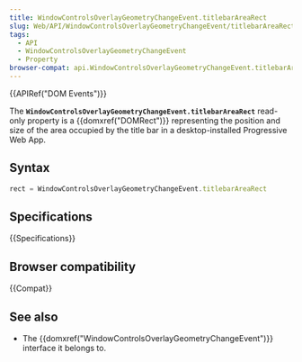 ```yaml
---
title: WindowControlsOverlayGeometryChangeEvent.titlebarAreaRect
slug: Web/API/WindowControlsOverlayGeometryChangeEvent/titlebarAreaRect
tags:
  - API
  - WindowControlsOverlayGeometryChangeEvent
  - Property
browser-compat: api.WindowControlsOverlayGeometryChangeEvent.titlebarAreaRect
---
```

{{APIRef("DOM Events")}}

The
**`WindowControlsOverlayGeometryChangeEvent.titlebarAreaRect`** read-only property is a
{{domxref("DOMRect")}} representing the position and size of the area occupied by the title bar in a desktop-installed Progressive Web App.

## Syntax

```js
rect = WindowControlsOverlayGeometryChangeEvent.titlebarAreaRect
```

## Specifications

{{Specifications}}

## Browser compatibility

{{Compat}}

## See also

- The {{domxref("WindowControlsOverlayGeometryChangeEvent")}} interface it belongs to.
